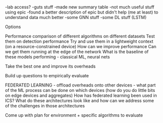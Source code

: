-lab access?
-guts stuff
-made new summary table
-not much useful stuff using epic
-found a better description of epic but didn't help (me at least) to understand data much better
-some GNN stuff
-some DL stuff (LSTM)

Options

Performance comparison of different algorithms on different datasets
Test them on detection performance
	Try and use them in a lightweight context (on a resource-constrained device)
	How can we improve performance
	Can we get them running at the edge of the network
	What is the baseline of these models performing - classical ML, neural nets

Take the best one and improve its overheads

Build up questions to empirically evaluate

FEDERATED LEARNING - offload overheads onto other devices - what part of the ML process can be done on which devices (how do you do little bits on edge devices and aggregates)
How has federated learning been used in ICS? What do these architectures look like and how can we address some of the challenges in those architectures

Come up with plan for environment + specific algorithms to evaluate